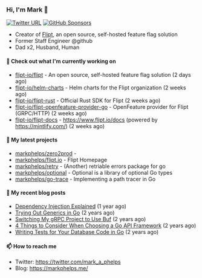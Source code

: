 ### Hi, I'm Mark 👋

[![Twitter URL](https://img.shields.io/twitter/url?label=Follow%20Me&url=https%3A%2F%2Ftwitter.com%2Fmark_a_phelps)](https://twitter.com/mark_a_phelps)
[![GitHub Sponsors](https://img.shields.io/github/sponsors/markphelps?logo=github&style=social)](https://github.com/sponsors/markphelps)

* Creator of [Flipt](https://github.com/markphelps/flipt), an open source, self-hosted feature flag solution
* Former Staff Engineer @github
* Dad x2, Husband, Human

#### 👷 Check out what I'm currently working on

- [flipt-io/flipt](https://github.com/flipt-io/flipt) - An open source, self-hosted feature flag solution (2 days ago)
- [flipt-io/helm-charts](https://github.com/flipt-io/helm-charts) - Helm charts for the Flipt organization (2 weeks ago)
- [flipt-io/flipt-rust](https://github.com/flipt-io/flipt-rust) - Official Rust SDK for Flipt (2 weeks ago)
- [flipt-io/flipt-openfeature-provider-go](https://github.com/flipt-io/flipt-openfeature-provider-go) - OpenFeature provider for Flipt (GRPC/HTTP) (2 weeks ago)
- [flipt-io/flipt-docs](https://github.com/flipt-io/flipt-docs) - https://www.flipt.io/docs (powered by https://mintlify.com/) (2 weeks ago)

#### 🌱 My latest projects

- [markphelps/zero2prod](https://github.com/markphelps/zero2prod) - 
- [markphelps/flipt.io](https://github.com/markphelps/flipt.io) - Flipt Homepage
- [markphelps/retry](https://github.com/markphelps/retry) - (Another) retriable errors package for go
- [markphelps/optional](https://github.com/markphelps/optional) - Optional is a library of optional Go types
- [markphelps/go-trace](https://github.com/markphelps/go-trace) - Implementing a path tracer in Go

#### 📜 My recent blog posts

- [Dependency Injection Explained](https://markphelps.me/posts/dependency-injection-explained/) (1 year ago)
- [Trying Out Generics in Go](https://markphelps.me/posts/trying-out-generics-in-go/) (2 years ago)
- [Switching My gRPC Project to Use Buf](https://markphelps.me/posts/switching-my-grpc-project-to-use-buf/) (2 years ago)
- [4 Things to Consider When Choosing a Go API Framework](https://markphelps.me/posts/4-things-to-consider-when-choosing-a-go-api-framework/) (2 years ago)
- [Writing Tests for Your Database Code in Go](https://markphelps.me/posts/writing-tests-for-your-database-code-in-go/) (2 years ago)

#### 📫 How to reach me

- Twitter: https://twitter.com/mark_a_phelps
- Blog: https://markphelps.me/
